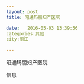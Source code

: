```yaml
--- 
layout: post 
title: 昭通玛丽妇产医院

date:   2016-05-03 13:39:56 
categories:其他  
city:丽江
  
--- 
```

   
昭通玛丽妇产医院

信息

